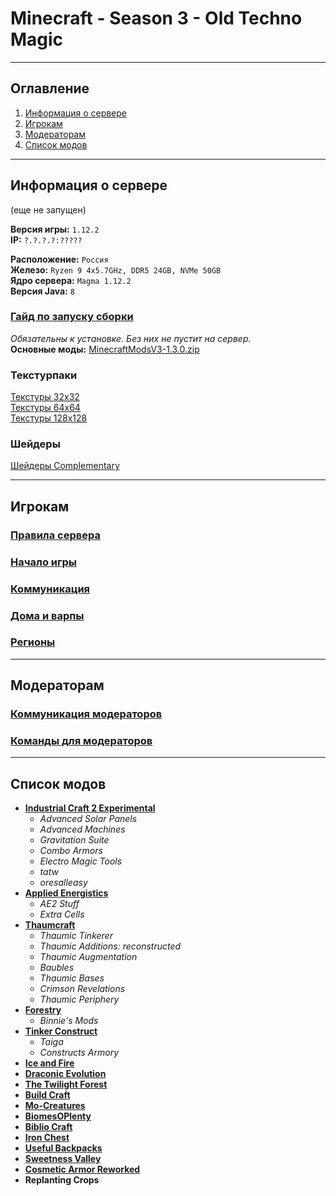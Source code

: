 # Minecraft - Season 3 - Old Techno Magic
___

## Оглавление

1. [Информация о сервере](#информация-о-сервере)
2. [Игрокам](#игрокам)
3. [Модераторам](#модераторам)
4. [Список модов](#список-модов)

___

## Информация о сервере
(еще не запущен)

**Версия игры:** `1.12.2`</br>
**IP:** `?.?.?.?:?????`</br>

**Расположение:** `Россия`</br>
**Железо:** `Ryzen 9 4x5.7GHz, DDR5 24GB, NVMe 50GB`</br>
**Ядро сервера:** `Magma 1.12.2`</br>
**Версия Java:** `8`</br>

### [Гайд по запуску сборки](https://github.com/evgeniy-kotin/minecraft-v3/blob/main/guides/how-to-play.md)

*Обязательны к установке. Без них не пустит на сервер.*</br>
**Основные моды:** [MinecraftModsV3-1.3.0.zip](https://disk.yandex.ru/d/cpfskPEUFX1UWQ)

### Текстурпаки

[Текстуры 32х32](https://disk.yandex.ru/d/eLFkCRFN47alvg)</br>
[Текстуры 64х64](https://disk.yandex.ru/d/NJAFvzlajt9V5w)</br>
[Текстуры 128х128](https://disk.yandex.ru/d/QVoXiBU2x_7FNQ)</br>

### Шейдеры

[Шейдеры Complementary](https://disk.yandex.ru/d/0SGRWdeP5Eo86Q)
___

## Игрокам

### [Правила сервера](https://github.com/evgeniy-kotin/minecraft-v3/blob/main/guides/server-rules.md)
### [Начало игры](https://github.com/evgeniy-kotin/minecraft-v3/blob/main/guides/start.md)
### [Коммуникация](https://github.com/evgeniy-kotin/minecraft-v3/blob/main/guides/players-communication.md)
### [Дома и варпы](https://github.com/evgeniy-kotin/minecraft-v3/blob/main/guides/homes-and-warps.md)
### [Регионы](https://github.com/evgeniy-kotin/minecraft-v3/blob/main/guides/regions.md)

___

## Модераторам

### [Коммуникация модераторов](https://github.com/evgeniy-kotin/minecraft-v3/blob/main/guides/moder/moder-communication.md)
### [Команды для модераторов](https://github.com/evgeniy-kotin/minecraft-v3/blob/main/guides/moder/moder-commands.md)

___

## Список модов

- [**Industrial Craft 2 Experimental**](https://minecraft-inside.ru/mods/9559-industrial-craft-2-mod.html)
  - *Advanced Solar Panels*
  - *Advanced Machines*
  - *Gravitation Suite*
  - *Combo Armors*
  - *Electro Magic Tools*
  - *tatw*
  - *oresalleasy*
- [**Applied Energistics**](https://minecraft-inside.ru/mods/11203-applied-energistics-2-mod.html)
  - *AE2 Stuff*
  - *Extra Cells*
- [**Thaumcraft**](https://minecraft-inside.ru/mods/9452-thaumcraft-mod.html)
  - *Thaumic Tinkerer*
  - *Thaumic Additions: reconstructed*
  - *Thaumic Augmentation*
  - *Baubles*
  - *Thaumic Bases*
  - *Crimson Revelations*
  - *Thaumic Periphery*
- [**Forestry**](https://minecraft-inside.ru/mods/10266-forestry-mod.html)
  - *Binnie's Mods*
- [**Tinker Construct**](https://minecraft-inside.ru/mods/10312-tinkers-construct-mod.html)
  - *Taiga*
  - *Constructs Armory*
- [**Ice and Fire**](https://minecraft-inside.ru/mods/50406-ice-and-fire.html)
- [**Draconic Evolution**](https://minecraft-inside.ru/mods/10662-raconic-evolution-mod.html)
- [**The Twilight Forest**](https://minecraft-inside.ru/mods/9549-the-twilight-forest-mod.html)
- [**Build Craft**](https://minecraft-inside.ru/mods/9945-buildcraft-mod.html)
- [**Mo-Creatures**](https://minecraft-inside.ru/mods/9173-mocreatures-mod.html)
- [**BiomesOPlenty**](https://minecraft-inside.ru/mods/9043-biomes-o-plenty-mod.html)
- [**Biblio Craft**](https://minecraft-inside.ru/mods/8905-bibliocraft-mod.html)
- [**Iron Chest**](https://minecraft-inside.ru/mods/9309-iron-chests-mod.html)
- [**Useful Backpacks**](https://minecraft-inside.ru/mods/79560-useful-backpacks.html)
- [**Sweetness Valley**](https://minecraft-inside.ru/mods/172392-sweetness-valley.html)
- [**Cosmetic Armor Reworked**](https://minecraft-inside.ru/mods/35956-cosmetic-armor-reworked.html)
- **Replanting Crops**